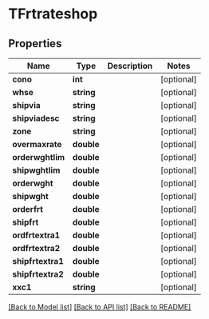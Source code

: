 # TFrtrateshop

## Properties
Name | Type | Description | Notes
------------ | ------------- | ------------- | -------------
**cono** | **int** |  | [optional] 
**whse** | **string** |  | [optional] 
**shipvia** | **string** |  | [optional] 
**shipviadesc** | **string** |  | [optional] 
**zone** | **string** |  | [optional] 
**overmaxrate** | **double** |  | [optional] 
**orderwghtlim** | **double** |  | [optional] 
**shipwghtlim** | **double** |  | [optional] 
**orderwght** | **double** |  | [optional] 
**shipwght** | **double** |  | [optional] 
**orderfrt** | **double** |  | [optional] 
**shipfrt** | **double** |  | [optional] 
**ordfrtextra1** | **double** |  | [optional] 
**ordfrtextra2** | **double** |  | [optional] 
**shipfrtextra1** | **double** |  | [optional] 
**shipfrtextra2** | **double** |  | [optional] 
**xxc1** | **string** |  | [optional] 

[[Back to Model list]](../README.md#documentation-for-models) [[Back to API list]](../README.md#documentation-for-api-endpoints) [[Back to README]](../README.md)


